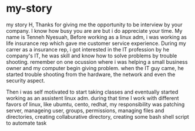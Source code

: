 # my-story
my story
H,
Thanks for giving me the opportunity to be interview by your company. I know how busy you are are but i do appreciate your time.
My name is Tenneh Nyesuah,
Before working as a linux adm, i was working as life insurance rep which gave me customer service experience.
During my carrer as a insurance rep, i got interested in the IT profession by he company's IT, he was skill and know how to solve problems by trouble shooting. remember on one ocussion where i was helping a small business owner and my computer begin giving problem. when the IT guy came, he started trouble shooting from the hardware, the network and even the security aspect. 

Then i was self motivated to start taking classes and eventually started working as an assistent linux adm. during that time I work with different favors of linux, like ubumtu, cento, redhat, my responsibility was patching server, manageing user, groups, permissions, managing files and directories, creating collaburative directory, creating some bash shell script to automate task

